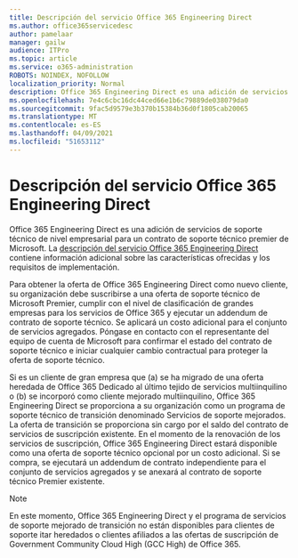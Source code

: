 ```yaml
---
title: Descripción del servicio Office 365 Engineering Direct
ms.author: office365servicedesc
author: pamelaar
manager: gailw
audience: ITPro
ms.topic: article
ms.service: o365-administration
ROBOTS: NOINDEX, NOFOLLOW
localization_priority: Normal
description: Office 365 Engineering Direct es una adición de servicios de soporte técnico de nivel empresarial para un contrato de soporte técnico premier de Microsoft. La descripción del servicio Office 365 Engineering Direct contiene información adicional sobre las características ofrecidas y los requisitos de implementación.
ms.openlocfilehash: 7e4c6cbc16dc44ced66e1b6c79889de038079da0
ms.sourcegitcommit: 9fac5d9579e3b370b15384b36d0f1805cab20065
ms.translationtype: MT
ms.contentlocale: es-ES
ms.lasthandoff: 04/09/2021
ms.locfileid: "51653112"
---
```

# <a name="office-365-engineering-direct-service-description"></a>Descripción del servicio Office 365 Engineering Direct

Office 365 Engineering Direct es una adición de servicios de soporte técnico de nivel empresarial para un contrato de soporte técnico premier de Microsoft. La [descripción del servicio Office 365 Engineering Direct](https://github.com/MicrosoftDocs/OfficeDocs-O365ServiceDescriptions/blob/master/Office%20365%20Engineering%20Direct%20-%20Svc%20Desc%20(25mar2019).pdf) contiene información adicional sobre las características ofrecidas y los requisitos de implementación.

Para obtener la oferta de Office 365 Engineering Direct como nuevo cliente, su organización debe suscribirse a una oferta de soporte técnico de Microsoft Premier, cumplir con el nivel de clasificación de grandes empresas para los servicios de Office 365 y ejecutar un addendum de contrato de soporte técnico. Se aplicará un costo adicional para el conjunto de servicios agregados. Póngase en contacto con el representante del equipo de cuenta de Microsoft para confirmar el estado del contrato de soporte técnico e iniciar cualquier cambio contractual para proteger la oferta de soporte técnico. 

Si es un cliente de gran empresa que (a) se ha migrado de una oferta heredada de Office 365 Dedicado al último tejido de servicios multiinquilino o (b) se incorporó como cliente mejorado multiinquilino, Office 365 Engineering Direct se proporciona a su organización como un programa de soporte técnico de transición denominado Servicios de soporte mejorados. La oferta de transición se proporciona sin cargo por el saldo del contrato de servicios de suscripción existente. En el momento de la renovación de los servicios de suscripción, Office 365 Engineering Direct estará disponible como una oferta de soporte técnico opcional por un costo adicional. Si se compra, se ejecutará un addendum de contrato independiente para el conjunto de servicios agregados y se anexará al contrato de soporte técnico Premier existente.

> [!NOTE]
> En este momento, Office 365 Engineering Direct y el programa de servicios de soporte mejorado de transición no están disponibles para clientes de soporte itar heredados o clientes afiliados a las ofertas de suscripción de Government Community Cloud High (GCC High) de Office 365.
